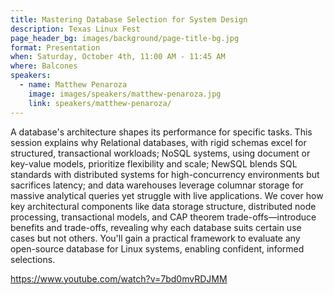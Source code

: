 ```yaml
---
title: Mastering Database Selection for System Design
description: Texas Linux Fest
page_header_bg: images/background/page-title-bg.jpg
format: Presentation
when: Saturday, October 4th, 11:00 AM - 11:45 AM
where: Balcones
speakers:
  - name: Matthew Penaroza
    image: images/speakers/matthew-penaroza.jpg
    link: speakers/matthew-penaroza/
---
```


A database's architecture shapes its performance for specific tasks.  This
session explains why Relational databases, with rigid schemas excel for
structured, transactional workloads; NoSQL systems, using document or key-value
models, prioritize flexibility and scale; NewSQL blends SQL standards with
distributed systems for high-concurrency environments but sacrifices latency;
and data warehouses leverage columnar storage for massive analytical queries
yet struggle with live applications.  We cover how key architectural components
like data storage structure, distributed node processing, transactional models,
and CAP theorem trade-offs—introduce benefits and trade-offs, revealing why
each database suits certain use cases but not others.  You'll gain a practical
framework to evaluate any open-source database for Linux systems, enabling
confident, informed selections.

<https://www.youtube.com/watch?v=7bd0mvRDJMM>

